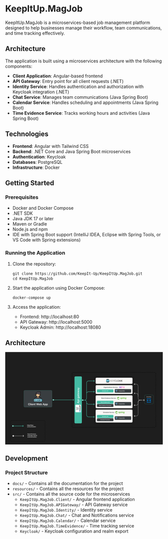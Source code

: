 # KeepItUp.MagJob

KeepItUp.MagJob is a microservices-based job management platform designed to help businesses manage their workflow, team communications, and time tracking effectively.

## Architecture

The application is built using a microservices architecture with the following components:

- **Client Application**: Angular-based frontend
- **API Gateway**: Entry point for all client requests (.NET)
- **Identity Service**: Handles authentication and authorization with Keycloak integration (.NET)
- **Chat Service**: Manages team communications (Java Spring Boot)
- **Calendar Service**: Handles scheduling and appointments (Java Spring Boot)
- **Time Evidence Service**: Tracks working hours and activities (Java Spring Boot)

## Technologies

- **Frontend**: Angular with Tailwind CSS
- **Backend**: .NET Core and Java Spring Boot microservices
- **Authentication**: Keycloak
- **Databases**: PostgreSQL
- **Infrastructure**: Docker

## Getting Started

### Prerequisites

- Docker and Docker Compose
- .NET SDK
- Java JDK 17 or later
- Maven or Gradle
- Node.js and npm
- IDE with Spring Boot support (IntelliJ IDEA, Eclipse with Spring Tools, or VS Code with Spring extensions)

### Running the Application

1. Clone the repository:

   ```
   git clone https://github.com/KeepIt-Up/KeepItUp.MagJob.git
   cd KeepItUp.MagJob
   ```

2. Start the application using Docker Compose:

   ```
   docker-compose up
   ```

3. Access the application:
   - Frontend: http://localhost:80
   - API Gateway: http://localhost:5000
   - Keycloak Admin: http://localhost:18080

## Architecture
![Architecture Diagram](docs/img/architecture-v1.png)

## Development

### Project Structure

- `docs/` - Contains all the documentation for the project
- `resources/` - Contains all the resources for the project
- `src/` - Contains all the source code for the microservices
  - `KeepItUp.MagJob.Client/` - Angular frontend application
  - `KeepItUp.MagJob.APIGateway/` - API Gateway service
  - `KeepItUp.MagJob.Identity/` - Identity service
  - `KeepItUp.MagJob.Chat/` - Chat and Notifications service
  - `KeepItUp.MagJob.Calendar/` - Calendar service
  - `KeepItUp.MagJob.TimeEvidence/` - Time tracking service
  - `Keycloak/` - Keycloak configuration and realm export
